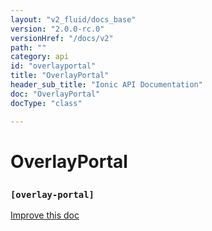 ```yaml
---
layout: "v2_fluid/docs_base"
version: "2.0.0-rc.0"
versionHref: "/docs/v2"
path: ""
category: api
id: "overlayportal"
title: "OverlayPortal"
header_sub_title: "Ionic API Documentation"
doc: "OverlayPortal"
docType: "class"

---
```










<h1 class="api-title">
<a class="anchor" name="overlay-portal" href="#overlay-portal"></a>

OverlayPortal
<h3><code>[overlay-portal]</code></h3>






</h1>

<a class="improve-v2-docs" href="http://github.com/driftyco/ionic/edit/master//src/components/nav/overlay-portal.ts#L8">
Improve this doc
</a>










<!-- @usage tag -->


<!-- @property tags -->



<!-- instance methods on the class -->




<!-- related link --><!-- end content block -->


<!-- end body block -->

